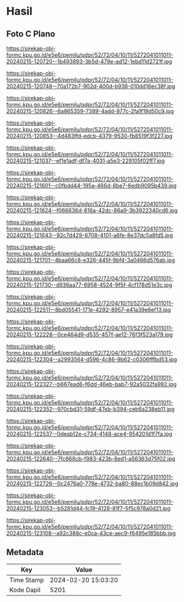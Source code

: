 # Hasil

## Foto C Plano

https://sirekap-obj-formc.kpu.go.id/e5e6/pemilu/pdpr/52/72/04/10/11/5272041011011-20240215-120720--1b493893-3b5d-479e-ad12-1ebd11d2721f.jpg

https://sirekap-obj-formc.kpu.go.id/e5e6/pemilu/pdpr/52/72/04/10/11/5272041011011-20240215-120748--70a172b7-902d-400d-b938-010dd16ec38f.jpg

https://sirekap-obj-formc.kpu.go.id/e5e6/pemilu/pdpr/52/72/04/10/11/5272041011011-20240215-120826--6a865359-7389-4add-977c-2fa1f19d50c9.jpg

https://sirekap-obj-formc.kpu.go.id/e5e6/pemilu/pdpr/52/72/04/10/11/5272041011011-20240215-120853--4d483ffd-edcb-4379-9530-fb8519f3f227.jpg

https://sirekap-obj-formc.kpu.go.id/e5e6/pemilu/pdpr/52/72/04/10/11/5272041011011-20240215-121037--ef1e1adf-df7a-4031-a5e3-229105f02ff7.jpg

https://sirekap-obj-formc.kpu.go.id/e5e6/pemilu/pdpr/52/72/04/10/11/5272041011011-20240215-121601--c0fbdd44-195a-466d-8be7-6edb9095b439.jpg

https://sirekap-obj-formc.kpu.go.id/e5e6/pemilu/pdpr/52/72/04/10/11/5272041011011-20240215-121624--f066636d-816a-42dc-86a9-3b3922340cd6.jpg

https://sirekap-obj-formc.kpu.go.id/e5e6/pemilu/pdpr/52/72/04/10/11/5272041011011-20240215-121643--92c7d429-6708-4101-a6fe-8e37dc5a8fd5.jpg

https://sirekap-obj-formc.kpu.go.id/e5e6/pemilu/pdpr/52/72/04/10/11/5272041011011-20240215-121701--4baa66c8-e326-445f-9bf4-3a0466d576ab.jpg

https://sirekap-obj-formc.kpu.go.id/e5e6/pemilu/pdpr/52/72/04/10/11/5272041011011-20240215-121730--d936aa77-6958-4524-9f5f-4cf178d51e3c.jpg

https://sirekap-obj-formc.kpu.go.id/e5e6/pemilu/pdpr/52/72/04/10/11/5272041011011-20240215-122511--8bd05541-171e-4292-8957-e41a39e6ef13.jpg

https://sirekap-obj-formc.kpu.go.id/e5e6/pemilu/pdpr/52/72/04/10/11/5272041011011-20240215-122228--0ce464d9-d535-457f-ae12-76f3f523a179.jpg

https://sirekap-obj-formc.kpu.go.id/e5e6/pemilu/pdpr/52/72/04/10/11/5272041011011-20240215-122304--a2993564-d596-4c86-9b62-c0306fffbd53.jpg

https://sirekap-obj-formc.kpu.go.id/e5e6/pemilu/pdpr/52/72/04/10/11/5272041011011-20240215-122327--b667ead6-f6dd-46eb-bab7-92a5032fa992.jpg

https://sirekap-obj-formc.kpu.go.id/e5e6/pemilu/pdpr/52/72/04/10/11/5272041011011-20240215-122352--970cbd31-59df-47eb-b394-ceb6a238eb11.jpg

https://sirekap-obj-formc.kpu.go.id/e5e6/pemilu/pdpr/52/72/04/10/11/5272041011011-20240215-122537--0deab12e-c734-4148-ace4-954201d1f7fa.jpg

https://sirekap-obj-formc.kpu.go.id/e5e6/pemilu/pdpr/52/72/04/10/11/5272041011011-20240215-122640--7fc668cb-f983-423b-8ed1-a56363d75f02.jpg

https://sirekap-obj-formc.kpu.go.id/e5e6/pemilu/pdpr/52/72/04/10/11/5272041011011-20240215-122726--0c2476a0-778e-4732-ba80-88ec1b09d842.jpg

https://sirekap-obj-formc.kpu.go.id/e5e6/pemilu/pdpr/52/72/04/10/11/5272041011011-20240215-123053--b5281d44-fc19-4128-81f7-5f5c978a0d21.jpg

https://sirekap-obj-formc.kpu.go.id/e5e6/pemilu/pdpr/52/72/04/10/11/5272041011011-20240215-123108--a92c388c-e0ca-43ce-aec9-f6495e185bbb.jpg


## Metadata

| Key        | Value               |
| ---------- | ------------------- |
| Time Stamp | 2024-02-20 15:03:20 |
| Kode Dapil | 5201                |



